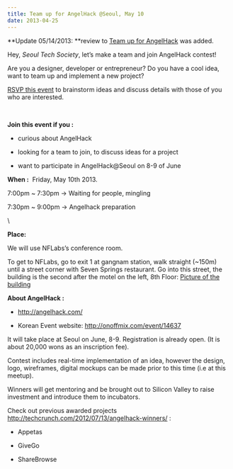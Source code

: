 ```yaml
---
title: Team up for AngelHack @Seoul, May 10
date: 2013-04-25
---
```

**Update 05/14/2013: **review to [Team up for
AngelHack](http://seoultechsociety.org/post/50343610743/review-of-team-up-for-anglehack)
was added.

Hey, *Seoul Tech Society*, let’s make a team and join AngelHack contest!

Are you a designer, developer or entrepreneur? Do you have a cool idea,
want to team up and implement a new project?

[RSVP this
event](http://www.meetup.com/seoul-tech-society/events/115904382/) to
brainstorm ideas and discuss details with those of you who are
interested.

 

**Join this event if you :**

-   curious about AngelHack

-   looking for a team to join, to discuss ideas for a project

-   want to participate in AngelHack@Seoul on 8-9 of June

**When :**  Friday, May 10th 2013.

7:00pm \~ 7:30pm -\> Waiting for people, mingling

7:30pm \~ 9:00pm -\> Angelhack preparation

\

**Place:**

We will use NFLabs’s conference room.

To get to NFLabs, go to exit 1 at gangnam station, walk straight
(\~150m) until a street corner with Seven Springs restaurant. Go into
this street, the building is the second after the motel on the left, 8th
Floor: [Picture of the building](http://me2.do/Fe7IxuUM)

**About AngelHack :**

-   <http://angelhack.com/> 

-   Korean Event website:
    [](http://onoffmix.com/event/14637)<http://onoffmix.com/event/14637>

It will take place at Seoul on June, 8-9. Registration is already open.
(It is about 20,000 wons as an inscription fee).

Contest includes real-time implementation of an idea, however the
design, logo, wireframes, digital mockups can be made prior to this time
(i.e at this meetup).

Winners will get mentoring and be brought out to Silicon Valley to raise
investment and introduce them to incubators.

Check out previous awarded projects
[](http://techcrunch.com/2012/07/13/angelhack-winners/)<http://techcrunch.com/2012/07/13/angelhack-winners/> :

-   Appetas

-   GiveGo

-   ShareBrowse



